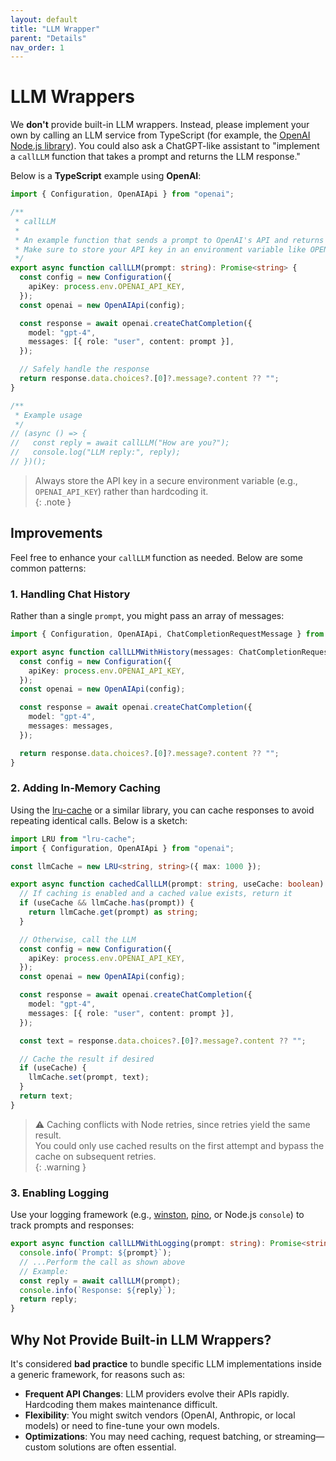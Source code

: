 ```yaml
---
layout: default
title: "LLM Wrapper"
parent: "Details"
nav_order: 1
---
```


# LLM Wrappers

We **don't** provide built-in LLM wrappers. Instead, please implement your own by calling an LLM service from TypeScript (for example, the [OpenAI Node.js library](https://www.npmjs.com/package/openai)). You could also ask a ChatGPT-like assistant to "implement a `callLLM` function that takes a prompt and returns the LLM response."

Below is a **TypeScript** example using **OpenAI**:

```typescript
import { Configuration, OpenAIApi } from "openai";

/**
 * callLLM
 * 
 * An example function that sends a prompt to OpenAI's API and returns the response text.
 * Make sure to store your API key in an environment variable like OPENAI_API_KEY.
 */
export async function callLLM(prompt: string): Promise<string> {
  const config = new Configuration({
    apiKey: process.env.OPENAI_API_KEY,
  });
  const openai = new OpenAIApi(config);

  const response = await openai.createChatCompletion({
    model: "gpt-4",
    messages: [{ role: "user", content: prompt }],
  });

  // Safely handle the response
  return response.data.choices?.[0]?.message?.content ?? "";
}

/**
 * Example usage
 */
// (async () => {
//   const reply = await callLLM("How are you?");
//   console.log("LLM reply:", reply);
// })();
```

> Always store the API key in a secure environment variable (e.g., `OPENAI_API_KEY`) rather than hardcoding it.  
{: .note }

## Improvements

Feel free to enhance your `callLLM` function as needed. Below are some common patterns:

### 1. Handling Chat History

Rather than a single `prompt`, you might pass an array of messages:

```typescript
import { Configuration, OpenAIApi, ChatCompletionRequestMessage } from "openai";

export async function callLLMWithHistory(messages: ChatCompletionRequestMessage[]): Promise<string> {
  const config = new Configuration({
    apiKey: process.env.OPENAI_API_KEY,
  });
  const openai = new OpenAIApi(config);

  const response = await openai.createChatCompletion({
    model: "gpt-4",
    messages: messages,
  });

  return response.data.choices?.[0]?.message?.content ?? "";
}
```

### 2. Adding In-Memory Caching

Using the [lru-cache](https://www.npmjs.com/package/lru-cache) or a similar library, you can cache responses to avoid repeating identical calls. Below is a sketch:

```typescript
import LRU from "lru-cache";
import { Configuration, OpenAIApi } from "openai";

const llmCache = new LRU<string, string>({ max: 1000 });

export async function cachedCallLLM(prompt: string, useCache: boolean): Promise<string> {
  // If caching is enabled and a cached value exists, return it
  if (useCache && llmCache.has(prompt)) {
    return llmCache.get(prompt) as string;
  }

  // Otherwise, call the LLM
  const config = new Configuration({
    apiKey: process.env.OPENAI_API_KEY,
  });
  const openai = new OpenAIApi(config);

  const response = await openai.createChatCompletion({
    model: "gpt-4",
    messages: [{ role: "user", content: prompt }],
  });

  const text = response.data.choices?.[0]?.message?.content ?? "";

  // Cache the result if desired
  if (useCache) {
    llmCache.set(prompt, text);
  }
  return text;
}
```

> ⚠️ Caching conflicts with Node retries, since retries yield the same result.  
> You could only use cached results on the first attempt and bypass the cache on subsequent retries.  
{: .warning }

### 3. Enabling Logging

Use your logging framework (e.g., [winston](https://www.npmjs.com/package/winston), [pino](https://www.npmjs.com/package/pino), or Node.js `console`) to track prompts and responses:

```typescript
export async function callLLMWithLogging(prompt: string): Promise<string> {
  console.info(`Prompt: ${prompt}`);
  // ...Perform the call as shown above
  // Example:
  const reply = await callLLM(prompt);
  console.info(`Response: ${reply}`);
  return reply;
}
```

## Why Not Provide Built-in LLM Wrappers?

It's considered **bad practice** to bundle specific LLM implementations inside a generic framework, for reasons such as:

- **Frequent API Changes**: LLM providers evolve their APIs rapidly. Hardcoding them makes maintenance difficult.  
- **Flexibility**: You might switch vendors (OpenAI, Anthropic, or local models) or need to fine-tune your own models.  
- **Optimizations**: You may need caching, request batching, or streaming—custom solutions are often essential.
